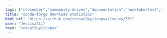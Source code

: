 ```yaml
---
tags: ["closember","community-driven","documentation","hacktoberfest","icesat-2","python3"]
title: "conda-forge download statistics"
html_url: "https://github.com/icesat2py/icepyx/issues/301"
user: "JessicaS11"
repo: "icesat2py/icepyx"
---
```


